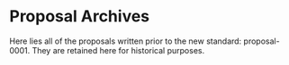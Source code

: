 # Proposal Archives

Here lies all of the proposals written prior to the new standard: proposal-0001.
They are retained here for historical purposes.
